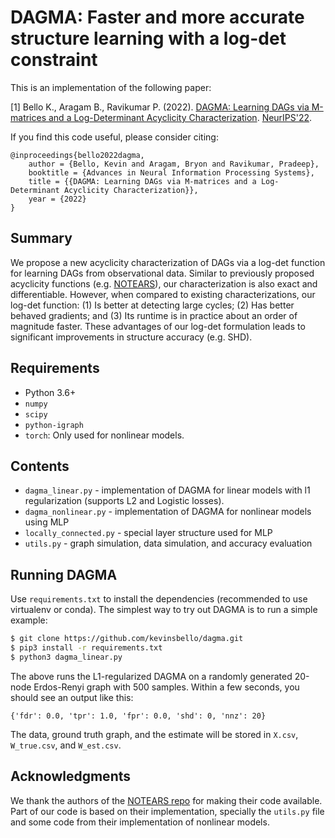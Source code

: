 # DAGMA: Faster and more accurate structure learning with a log-det constraint

This is an implementation of the following paper:

[1] Bello K., Aragam B., Ravikumar P. (2022). [DAGMA: Learning DAGs via M-matrices and a Log-Determinant Acyclicity Characterization](https://arxiv.org/abs/2209.08037). [NeurIPS'22](https://nips.cc/Conferences/2022/). 

[notears]: https://arxiv.org/abs/1803.01422
[dagma]: https://arxiv.org/abs/2209.08037

If you find this code useful, please consider citing:
```
@inproceedings{bello2022dagma,
    author = {Bello, Kevin and Aragam, Bryon and Ravikumar, Pradeep},
    booktitle = {Advances in Neural Information Processing Systems},
    title = {{DAGMA: Learning DAGs via M-matrices and a Log-Determinant Acyclicity Characterization}},
    year = {2022}
}
```

## Summary

We propose a new acyclicity characterization of DAGs via a log-det function for learning DAGs from observational data. Similar to previously proposed acyclicity functions (e.g. [NOTEARS][notears]), our characterization is also exact and differentiable. However, when compared to existing characterizations, our log-det function: (1) Is better at detecting large cycles; (2) Has better behaved gradients; and (3) Its runtime is in practice about an order of magnitude faster. These advantages of our log-det formulation leads to significant improvements in structure accuracy (e.g. SHD).




## Requirements

- Python 3.6+
- `numpy`
- `scipy`
- `python-igraph`
- `torch`: Only used for nonlinear models.

## Contents 

- `dagma_linear.py` - implementation of DAGMA for linear models with l1 regularization (supports L2 and Logistic losses).
- `dagma_nonlinear.py` - implementation of DAGMA for nonlinear models using MLP
- `locally_connected.py` - special layer structure used for MLP
- `utils.py` - graph simulation, data simulation, and accuracy evaluation


## Running DAGMA

Use `requirements.txt` to install the dependencies (recommended to use virtualenv or conda).
The simplest way to try out DAGMA is to run a simple example:
```bash
$ git clone https://github.com/kevinsbello/dagma.git
$ pip3 install -r requirements.txt
$ python3 dagma_linear.py
```

The above runs the L1-regularized DAGMA on a randomly generated 20-node Erdos-Renyi graph with 500 samples. 
Within a few seconds, you should see an output like this:
```
{'fdr': 0.0, 'tpr': 1.0, 'fpr': 0.0, 'shd': 0, 'nnz': 20}
```
The data, ground truth graph, and the estimate will be stored in `X.csv`, `W_true.csv`, and `W_est.csv`. 


## Acknowledgments

We thank the authors of the [NOTEARS repo][notears-repo] for making their code available. Part of our code is based on their implementation, specially the `utils.py` file and some code from their implementation of nonlinear models.

[notears-repo]: https://github.com/xunzheng/notears